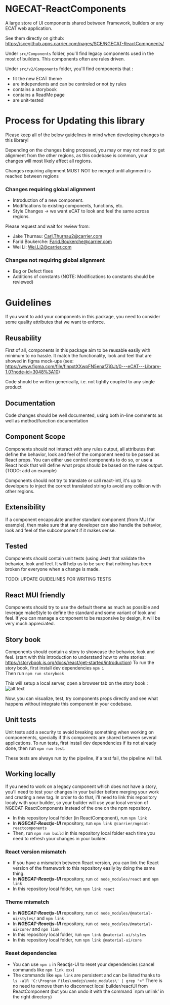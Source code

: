 # NGECAT-ReactComponents

A large store of UI components shared between Framework, builders or any ECAT web application.  

See them directly on github: https://scegithub.apps.carrier.com/pages/SCE/NGECAT-ReactComponents/

Under `src/Components` folder, you'll find legacy components used in the most of builders. This components often are rules driven.  

Under `src/v2/Components` folder, you'll find components that : 
  - fit the new ECAT theme
  - are independents and can be controled or not by rules
  - contains a storybook
  - contains a ReadMe page
  - are unit-tested
  
# Process for Updating this library

Please keep all of the below guidelines in mind when developing changes to this library!

Depending on the changes being proposed, you may or may not need to get alignment from the other regions, as this codebase is common, your changes will most likely affect all regions.

Changes requiring alignment MUST NOT be merged until alignment is reached between regions

### Changes requiring global alignment
  
  - Introduction of a new component. 
  - Modifications to existing components, functions, etc. 
  - Style Changes -> we want eCAT to look and feel the same across regions. 

Please request and wait for review from:
  - Jake Thurnau: Carl.Thurnau2@carrier.com
  - Farid Boukerche: Farid.Boukerche@carrier.com
  - Wei Li: Wei.Li2@carrier.com

### Changes not requiring global alignment

  - Bug or Defect fixes
  - Additions of constants (NOTE: Modifications to constants should be reviewed)

# Guidelines

If you want to add your components in this package, you need to consider some quality attributes that we want to enforce.

## Reusability
First of all, components in this package aim to be reusable easily with minimum to no hassle.
It match the functionality, look and feel that are showed in figma mock-ups (see: https://www.figma.com/file/finpxtXXwpFN5enafZjGJt/0---eCAT---Library-1.0?node-id=3048%3A10)

Code should be written generically, i.e. not tightly coupled to any single product

## Documentation
Code changes should be well documented, using both in-line comments as well as method/function documentation 

## Component Scope
Components should not interact with any rules output, all attributes that define the behavior, look and feel of the component need to be passed as React props. You can either use control components to do so, or use a React hook that will define what props should be based on the rules output. (TODO: add an example)

Components should not try to translate or call react-intl, it's up to developers to inject the correct translated string to avoid any collision with other regions.

## Extensibility
If a component encapsulate another standard component (from MUI for example), then make sure that any developer can also handle the behavior, look and feel of the subcomponent if it makes sense.

## Tested
Components should contain unit tests (using Jest) that validate the behavior, look and feel. It will help us to be sure that nothing has been broken for everyone when a change is made.

TODO: UPDATE GUIDELINES FOR WRITING TESTS

## React MUI friendly
Components should try to use the default theme as much as possible and leverage makeStyle to define the standard and some variant of look and feel.
If you can manage a component to be responsive by design, it will be very much appreciated.

## Story book
Components should contain a story to showcase the behavior, look and feel. (start with this introduction to understand how to write stories: https://storybook.js.org/docs/react/get-started/introduction)
To run the story book, first install dev dependencies `npm i`  
Then run `npm run storybook`

This will setup a local server, open a browser tab on the story book :
![alt text](https://storybook.js.org/d1406df7f9ce817ae0e5b3eb5f1bf1f3/example-button-noargs.png)

Now, you can visualize, test, try components props directly and see what happens without integrate this component in your codebase.

## Unit tests
Unit tests add a security to avoid breaking something when working on componenents, specially if this components are shared between several applications.
To run tests, first install dev dependencies if its not already done, then run `npm run test`.

These tests are always run by the pipeline, if a test fail, the pipeline will fail.

## Working locally
If you need to work on a legacy component which does not have a story, you'll need to test your changes in your builder before merging your work and creating a new tag.
In order to do that, i'll need to link this repository localy with your builder, so your builder will use your local version of NGECAT-ReactComponents instead of the one on the npm repository.
  - In this repository local folder (in ReactComponent), run `npm link`
  - In ***NGECAT-Reactjs-UI*** repository, run `npm link @carrier/ngecat-reactcomponents`
  - Then, run `npm run build` in this repository local folder each time you need to refresh your changes in your builder.

### React version mismatch
  - If you have a mismatch between React version, you can link the React version of the framework to this repository easily by doing the same thing.
  - In ***NGECAT-Reactjs-UI*** repository, run `cd node_modules/react` and `npm link`
  - In this repository local folder, run `npm link react`

### Theme mismatch
  - In ***NGECAT-Reactjs-UI*** repository, run `cd node_modules/@material-ui/styles/` and `npm link`
  - In ***NGECAT-Reactjs-UI*** repository, run `cd node_modules/@material-ui/core/` and `npm link`
  - In this repository local folder, run `npm link @material-ui/styles`
  - In this repository local folder, run `npm link @material-ui/core`

### Reset dependencies
* You can use `npm i` in Reactjs-UI to reset your dependencies (cancel commands like `npm link xxx`)
* The commands like `npm link` are persistent and can be listed thanks to `ls -alR 'C:\Program Files\nodejs\node_modules\' | grep ">"`
There is no need to remove them to disconnect local builder/reactUI from ReactComponent (but you can undo it with the command `npm unlink' in the right directory)

